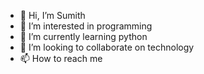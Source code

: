 - 👋 Hi, I’m Sumith 
- 👀 I’m interested in programming
- 🌱 I’m currently learning python
- 💞️ I’m looking to collaborate on technology
- 📫 How to reach me 

<!---
Sumithgithub123/Sumithgithub123 is a ✨ special ✨ repository because its `README.md` (this file) appears on your GitHub profile.
You can click the Preview link to take a look at your changes.
--->
